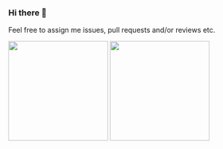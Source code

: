 ### Hi there 👋

Feel free to assign me issues, pull requests and/or reviews etc.

<div>
  <img height=200 src="https://github-readme-stats.vercel.app/api?username=Zedritsch&card_width=475&line_height=24&show_icons=true">
  <img height=200 src="https://github-readme-stats.vercel.app/api/top-langs?username=Zedritsch&card_width=415&layout=compact&langs_count=8">
</div>

<!--
**Zedritsch/Zedritsch** is a ✨ _special_ ✨ repository because its `README.md` (this file) appears on your GitHub profile.

Here are some ideas to get you started:

- 🔭 I’m currently working on ...
- 🌱 I’m currently learning ...
- 👯 I’m looking to collaborate on ...
- 🤔 I’m looking for help with ...
- 💬 Ask me about ...
- 📫 How to reach me: ...
- 😄 Pronouns: ...
- ⚡ Fun fact: ...
-->
